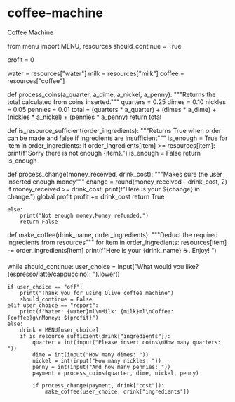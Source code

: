 # coffee-machine
Coffee Machine


from menu import MENU, resources
should_continue = True

profit = 0

water = resources["water"]
milk = resources["milk"]
coffee = resources["coffee"]


def process_coins(a_quarter, a_dime, a_nickel, a_penny):
    """Returns the total calculated from coins inserted."""
    quarters = 0.25
    dimes = 0.10
    nickles = 0.05
    pennies = 0.01
    total = (quarters * a_quarter) + (dimes * a_dime) + (nickles * a_nickel) + (pennies * a_penny)
    return total


def is_resource_sufficient(order_ingredients):
    """Returns True when order can be made and false if ingredients are insufficient"""
    is_enough = True
    for item in order_ingredients:
        if order_ingredients[item] >= resources[item]:
            print(f"Sorry there is not enough {item}.")
            is_enough = False
    return is_enough


def process_change(money_received, drink_cost):
    """Makes sure the user inserted enough money"""
    change = round(money_received - drink_cost, 2)
    if money_received >= drink_cost:
        print(f"Here is your ${change} in change.")
        global profit
        profit += drink_cost
        return True

    else:
        print("Not enough money.Money refunded.")
        return False


def make_coffee(drink_name, order_ingredients):
    """Deduct the required ingredients from resources"""
    for item in order_ingredients:
        resources[item] -= order_ingredients[item]
    print(f"Here is your {drink_name} ☕. Enjoy! ")


while should_continue:
    user_choice = input("What would you like? (espresso/latte/cappuccino): ").lower()

    if user_choice == "off":
        print("Thank you for using Olive coffee machine")
        should_continue = False
    elif user_choice == "report":
        print(f"Water: {water}ml\nMilk: {milk}ml\nCoffee: {coffee}g\nMoney: ${profit}")
    else:
        drink = MENU[user_choice]
        if is_resource_sufficient(drink["ingredients"]):
            quarter = int(input("Please insert coins\nHow many quarters: "))
            dime = int(input("How many dimes: "))
            nickel = int(input("How many nickles: "))
            penny = int(input("And how many pennies: "))
            payment = process_coins(quarter, dime, nickel, penny)

            if process_change(payment, drink["cost"]):
                make_coffee(user_choice, drink["ingredients"])
